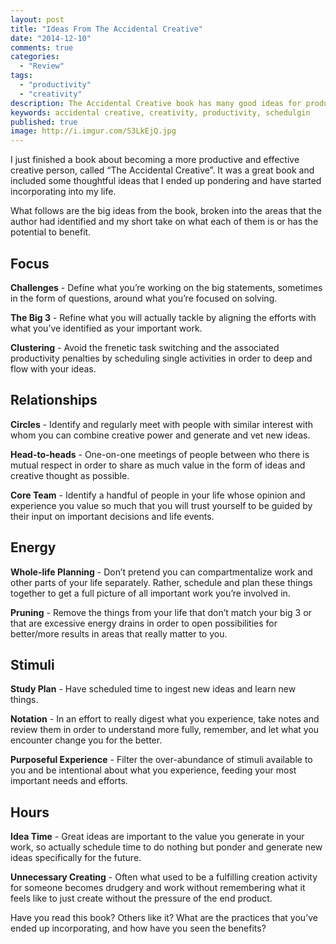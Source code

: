 ```yaml
---
layout: post
title: "Ideas From The Accidental Creative"
date: "2014-12-10"
comments: true
categories:
  - "Review"
tags:
  - "productivity"
  - "creativity"
description: The Accidental Creative book has many good ideas for productivity and creativity
keywords: accidental creative, creativity, productivity, schedulgin
published: true
image: http://i.imgur.com/S3LkEjQ.jpg
---
```


I just finished a book about becoming a more productive and effective creative person, called “The Accidental Creative”.  It was a great book and included some thoughtful ideas that I ended up pondering and have started incorporating into my life.

<!--more-->

What follows are the big ideas from the book, broken into the areas that the author had identified and my short take on what each of them is or has the potential to benefit.

## Focus

**Challenges** - Define what you’re working on the big statements, sometimes in the form of questions, around what you’re focused on solving.

**The Big 3** - Refine what you will actually tackle by aligning the efforts with what you’ve identified as your important work.

**Clustering** - Avoid the frenetic task switching and the associated productivity penalties by scheduling single activities in order to deep and flow with your ideas.

## Relationships

**Circles** - Identify and regularly meet with people with similar interest with whom you can combine creative power and generate and vet new ideas.

**Head-to-heads** - One-on-one meetings of people between who there is mutual respect in order to share as much value in the form of ideas and creative thought as possible.

**Core Team** - Identify a handful of people in your life whose opinion and experience you value so much that you will trust yourself to be guided by their input on important decisions and life events.

## Energy

**Whole-life Planning** - Don’t pretend you can compartmentalize work and other parts of your life separately.  Rather, schedule and plan these things together to get a full picture of all important work you’re involved in.

**Pruning** - Remove the things from your life that don’t match your big 3 or that are excessive energy drains in order to open possibilities for better/more results in areas that really matter to you.

## Stimuli

**Study Plan** - Have scheduled time to ingest new ideas and learn new things.

**Notation** - In an effort to really digest what you experience, take notes and review them in order to understand more fully, remember, and let what you encounter change you for the better.

**Purposeful Experience** - Filter the over-abundance of stimuli available to you and be intentional about what you experience, feeding your most important needs and efforts.

## Hours

**Idea Time** - Great ideas are important to the value you generate in your work, so actually schedule time to do nothing but  ponder and generate new ideas specifically for the future.

**Unnecessary Creating** - Often what used to be a fulfilling creation activity for someone becomes drudgery and work without remembering what it feels like to just create without the pressure of the end product.

Have you read this book?  Others like it?  What are the practices that you’ve ended up incorporating, and how have you seen the benefits?
